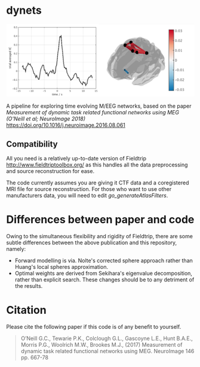 dynets 
======

![Example Output](private/example.jpg)

A pipeline for exploring time evolving M/EEG networks, based on the paper _Measurement of dynamic task related functional networks using MEG (O'Neill et al; NeuroImage 2018)_ https://doi.org/10.1016/j.neuroimage.2016.08.061

## Compatibility
All you need is a relatively up-to-date version of Fieldtrip http://www.fieldtriptoolbox.org/ as this handles all the data preprocessing and source reconstruction for ease.

The code currently assumes you are giving it CTF data and a coregistered MRI file for source reconstruction. For those who want to use other manufacturers data, you will need to edit *go_generateAtlasFilters*.

# Differences between paper and code
Owing to the simultaneous flexibility and rigidity of Fieldtrip, there are some subtle differences between the above publication and this repository, namely:
* Forward modelling is via. Nolte's corrected sphere approach rather than Huang's local spheres approximation.
* Optimal weights are derived from Sekihara's eigenvalue decomposition, rather than explicit search. 
These changes should be to any detriment of the results. 

# Citation
Please cite the following paper if this code is of any benefit to yourself. 
> O’Neill G.C., Tewarie P.K., Colclough G.L., Gascoyne L.E., Hunt B.A.E., Morris P.G., Woolrich M.W., Brookes M.J., (2017) Measurement of dynamic task related functional networks using MEG. NeuroImage 146 pp. 667-78

